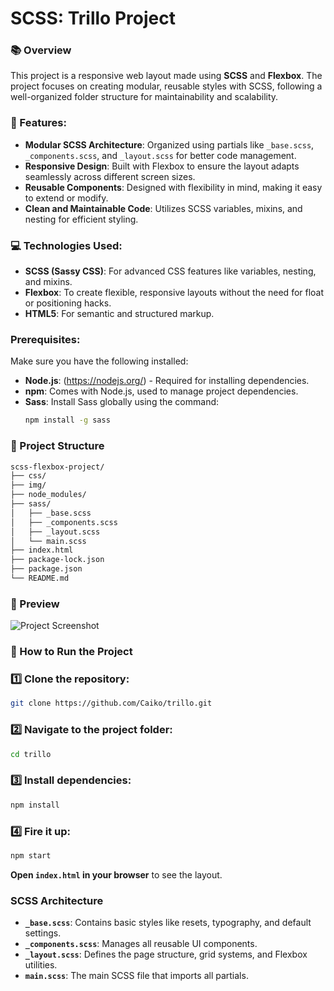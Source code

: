 # SCSS: Trillo Project

### 📚 Overview

This project is a responsive web layout made using **SCSS** and **Flexbox**. The project focuses on creating modular, reusable styles with SCSS, following a well-organized folder structure for maintainability and scalability.

### 🚀 Features:

- **Modular SCSS Architecture**: Organized using partials like `_base.scss`, `_components.scss`, and `_layout.scss` for better code management.
- **Responsive Design**: Built with Flexbox to ensure the layout adapts seamlessly across different screen sizes.
- **Reusable Components**: Designed with flexibility in mind, making it easy to extend or modify.
- **Clean and Maintainable Code**: Utilizes SCSS variables, mixins, and nesting for efficient styling.

### 💻 Technologies Used:

- **SCSS (Sassy CSS)**: For advanced CSS features like variables, nesting, and mixins.
- **Flexbox**: To create flexible, responsive layouts without the need for float or positioning hacks.
- **HTML5**: For semantic and structured markup.

### Prerequisites:

Make sure you have the following installed:

- **Node.js**: (https://nodejs.org/) - Required for installing dependencies.
- **npm**: Comes with Node.js, used to manage project dependencies.
- **Sass**: Install Sass globally using the command:
  ```bash
  npm install -g sass
  ```

### 📂 Project Structure

```bash
scss-flexbox-project/
├── css/
├── img/
├── node_modules/
├── sass/
│   ├── _base.scss
│   ├── _components.scss
│   ├── _layout.scss
│   └── main.scss
├── index.html
├── package-lock.json
├── package.json
└── README.md
```

### 📸 Preview

![Project Screenshot](https://github.com/user-attachments/assets/268ea516-7c63-4bf1-a8d8-8ae9dc1b5169)

### 💾 How to Run the Project

### 1️⃣ **Clone the repository:**

```bash
git clone https://github.com/Caiko/trillo.git
```

### 2️⃣ **Navigate to the project folder:**

```bash
cd trillo
```

### 3️⃣ **Install dependencies:**

```bash
npm install
```

### 4️⃣ **Fire it up:**

```bash
npm start
```

**Open `index.html` in your browser** to see the layout.

### SCSS Architecture

- **`_base.scss`**: Contains basic styles like resets, typography, and default settings.
- **`_components.scss`**: Manages all reusable UI components.
- **`_layout.scss`**: Defines the page structure, grid systems, and Flexbox utilities.
- **`main.scss`**: The main SCSS file that imports all partials.
